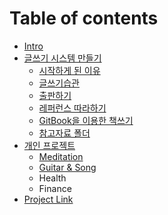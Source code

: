 # Table of contents

* [Intro](README.md)
* [글쓰기 시스템 만들기](system/README.md)
  * [시작하게 된 이유](system/intro.md)
  * [글쓰기습관](system/habit.md)
  * [출판하기](system/publish.md)
  * [레퍼런스 따라하기](system/copying.md)
  * [GitBook을 이용한 책쓰기](system/gitbook.md)
  * [참고자료 폴더](system/reference-folder.md)
* [개인 프로젝트](personal/README.md)
  * [Meditation](personal/meditation.md)
  * [Guitar & Song](personal/mymusic.md)
  * Health
  * Finance
* [Project Link](https://jungcho.gitbook.io/project)



